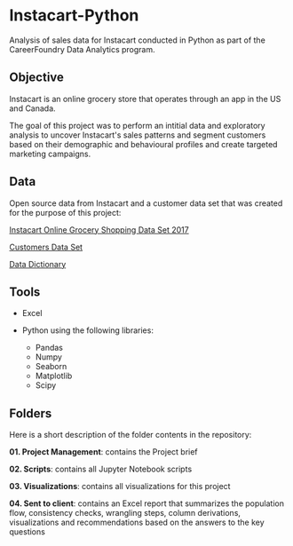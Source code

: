 # Instacart-Python
Analysis of sales data for Instacart conducted in Python as part of the CareerFoundry Data Analytics program.
## Objective
Instacart is an online grocery store that operates through an app in the US and Canada.

The goal of this project was to perform an intitial data and exploratory analysis to uncover Instacart's sales patterns and segment customers based on their demographic and behavioural profiles and create targeted marketing campaigns. 
## Data
Open source data from Instacart and a customer data set that was created for the purpose of this project:

[Instacart Online Grocery Shopping Data Set 2017](https://www.instacart.com/datasets/grocery-shopping-2017)

[Customers Data Set](https://s3.amazonaws.com/coach-courses-us/public/courses/data-immersion/A4/A4_Data_Assets/customers.zip)

[Data Dictionary](https://gist.github.com/jeremystan/c3b39d947d9b88b3ccff3147dbcf6c6b)
## Tools
- Excel

- Python using the following libraries:
  * Pandas
  * Numpy
  * Seaborn
  * Matplotlib
  * Scipy
## Folders
Here is a short description of the folder contents in the repository:

**01. Project Management**: contains the Project brief

**02. Scripts**: contains all Jupyter Notebook scripts

**03. Visualizations**: contains all visualizations for this project

**04. Sent to client**: contains an Excel report that summarizes the population flow, consistency checks, wrangling steps, column derivations, 
                        visualizations and recommendations based on the answers to the key questions
